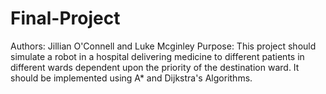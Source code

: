 # Final-Project
Authors: Jillian O'Connell and Luke Mcginley
Purpose: This project should simulate a robot in a hospital delivering medicine to different patients in different wards dependent upon the priority of the destination ward. It should be implemented using A* and Dijkstra's Algorithms.
